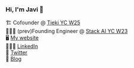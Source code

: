 ### Hi, I'm Javi 👋

🏗️ Cofounder @ [Tieki YC W25](https://tiekiapp.com/en)<br>
👨🏼‍💻 (prev)Founding Engineer @ [Stack AI YC W23](https://www.stack-ai.com/)<br>
🖥️ [My website](https://www.javisf.com) <br>
👨🏼‍💼 [LinkedIn](https://www.linkedin.com/in/sanchezfdezjavier/) <br>
💬 [Twitter](https://x.com/jvrsanch) <br>
📝 [Blog](https://www.javisf.com) <br>

